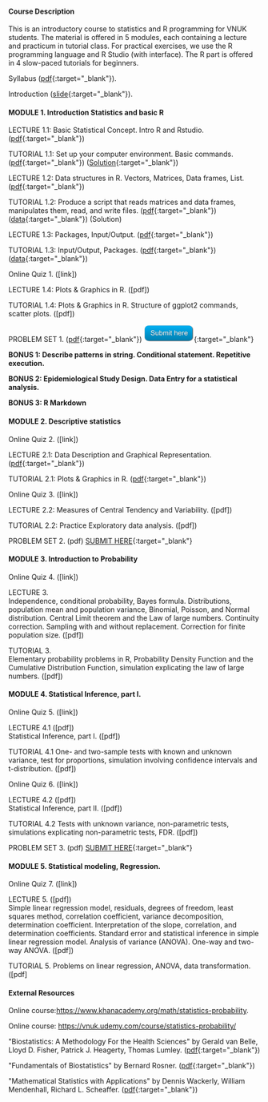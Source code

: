 
#### Course Description
This is an introductory course to statistics and R programming for VNUK students. The material is offered in 5 modules, each containing a lecture and practicum in tutorial class. For practical exercises, we use the R programming language and R Studio (with interface). The R part is offered in 4 slow-paced tutorials for beginners.  

Syllabus ([pdf](https://drive.google.com/file/d/1sEa72QaSQg37LZC89UcNj_Shn1Ff-5FX/view?usp=sharing){:target="_blank"}).  

Introduction ([slide](https://drive.google.com/file/d/1FVI7iLQ2LChhpv6kn90Lk5qIdq5McfWC/view?usp=sharing){:target="_blank"}).  

#### MODULE 1. Introduction Statistics and basic R  
LECTURE 1.1: Basic Statistical Concept. Intro R and Rstudio. ([pdf](https://drive.google.com/file/d/1ATOy7jhOkjhvgASO456EqNdCz3UdkRLX/view?usp=sharing){:target="_blank"})  

TUTORIAL 1.1: Set up your computer environment. Basic commands. ([pdf](https://drive.google.com/file/d/1pzLPXw2KcSLVOmuRSZnFK3p0N36Mr4Yb/view?usp=sharing){:target="_blank"}) ([Solution](https://drive.google.com/file/d/11jo41rhq2eI96G1uFPMZValy3qMxowtb/view?usp=sharing){:target="_blank"})    

LECTURE 1.2: Data structures in R. Vectors, Matrices, Data frames, List. ([pdf](https://drive.google.com/file/d/1IeKLNP1gjGO_rB2fsXsZJNUSRSNK2Mcy/view?usp=sharing){:target="_blank"})  

TUTORIAL 1.2: Produce a script that reads matrices and data frames, manipulates them, read, and write files. ([pdf](https://drive.google.com/file/d/1VEpF8kVDijP8A3oUJX-hRux6zdaXgR8j/view?usp=sharing){:target="_blank"})  ([data](https://drive.google.com/file/d/11JhgFVdXldqEuKTj6RCtcvhPkLL03AnL/view?usp=sharing){:target="_blank"})  (Solution)    

LECTURE 1.3: Packages, Input/Output. ([pdf](https://drive.google.com/file/d/1xdZwG8vNgt19gUarwHmRsP7IsJvCFd0I/view?usp=sharing){:target="_blank"})  

TUTORIAL 1.3: Input/Output, Packages. ([pdf](https://drive.google.com/file/d/1CBRr6uLNkcA0fbDntGxV95-9dQ9Pi2MG/view?usp=sharing){:target="_blank"})  ([data](https://drive.google.com/drive/folders/1ak00XgqjVKadejYZkfy1TmpS_OO78rYE?usp=sharing){:target="_blank"})  

Online Quiz 1. ([link])  

LECTURE 1.4: Plots & Graphics in R. ([pdf])  

TUTORIAL 1.4: Plots & Graphics in R. Structure of ggplot2 commands, scatter plots. ([pdf])  

PROBLEM SET 1. ([pdf](https://drive.google.com/file/d/1S2gr5WVG4-Kxb2ENA4lfM-VazAGnM7Bm/view?usp=sharing){:target="_blank"}) [![](img/submit.png)](#){:target="_blank"}  

**BONUS 1: Describe patterns in string. Conditional statement. Repetitive execution.**  

**BONUS 2: Epidemiological Study Design. Data Entry for a statistical analysis.**  

**BONUS 3: R Markdown**

#### MODULE 2. Descriptive statistics
Online Quiz 2. ([link])  

LECTURE 2.1: Data Description and Graphical Representation. ([pdf](https://drive.google.com/file/d/1ClxetFlMnNLJp2o9ptyiUIE6t23I1iyU/view?usp=sharing){:target="_blank"})  

TUTORIAL 2.1: Plots & Graphics in R. ([pdf](https://drive.google.com/file/d/1t0gsFKGRXPjHs1y0f64XdFTnsU0zzNiH/view?usp=sharing){:target="_blank"})  

Online Quiz 3. ([link])  

LECTURE 2.2: Measures of Central Tendency and Variability. ([pdf])  

TUTORIAL 2.2: Practice Exploratory data analysis. ([pdf])  

PROBLEM SET 2. (pdf) [SUBMIT HERE](#){:target="_blank"}  

#### MODULE 3. Introduction to Probability
Online Quiz 4. ([link])  

LECTURE 3.  
Independence, conditional probability, Bayes formula. Distributions, population mean and population variance, Binomial, Poisson, and Normal distribution. Central Limit theorem and the Law of large numbers. Continuity correction. Sampling with and without replacement. Correction for finite population size. ([pdf])  

TUTORIAL 3.  
Elementary probability problems in R, Probability Density Function and the Cumulative Distribution Function, simulation explicating the law of large numbers. ([pdf])  

#### MODULE 4. Statistical Inference, part I.
Online Quiz 5. ([link])  

LECTURE 4.1 ([pdf])  
Statistical Inference, part I. ([pdf])  

TUTORIAL 4.1 One- and two-sample tests with known and unknown variance, test for proportions, simulation involving confidence intervals and t-distribution. ([pdf])  

Online Quiz 6. ([link])  

LECTURE 4.2 ([pdf])  
Statistical Inference, part II. ([pdf])  

TUTORIAL 4.2 Tests with unknown variance, non-parametric tests, simulations explicating non-parametric tests, FDR. ([pdf])  

PROBLEM SET 3. (pdf) [SUBMIT HERE](#){:target="_blank"}  

#### MODULE 5. Statistical modeling, Regression.
Online Quiz 7. ([link])  

LECTURE 5. ([pdf])  
Simple linear regression model, residuals, degrees of freedom, least squares method, correlation coefficient, variance decomposition, determination coefficient. Interpretation of the slope, correlation, and determination coefficients. Standard error and statistical inference in simple linear regression model. Analysis of variance (ANOVA). One-way and two-way ANOVA. ([pdf])  

TUTORIAL 5. Problems on linear regression, ANOVA, data transformation. ([pdf]  

#### External Resources
Online course:https://www.khanacademy.org/math/statistics-probability.  

Online course: https://vnuk.udemy.com/course/statistics-probability/  

"Biostatistics: A Methodology For the Health Sciences" by Gerald van Belle, Lloyd D. Fisher, Patrick J. Heagerty, Thomas Lumley. ([pdf](https://drive.google.com/file/d/1vJA265WMp35vMkWuyHyIskUEpt0GBe2_/view?usp=sharing){:target="_blank"})  

"Fundamentals of Biostatistics" by Bernard Rosner. ([pdf](https://drive.google.com/file/d/1qwbCk2xcGdPkEz0kxN-yfe_SAgY5K7VB/view?usp=sharing){:target="_blank"})  

"Mathematical Statistics with Applications" by Dennis Wackerly, William Mendenhall, Richard L. Scheaffer. ([pdf](https://drive.google.com/file/d/1I4ENykDHBqR7fnMWbYA0zhyVLtUDT-Ua/view?usp=sharing){:target="_blank"})  

